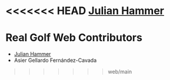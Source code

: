 <<<<<<< HEAD
[Julian Hammer](https://github.com/moinjulian)
=======
# Real Golf Web Contributors

- [Julian Hammer](https://github.com/MoinJulian)
- Asier Gellardo Fernández-Cavada
>>>>>>> web/main
